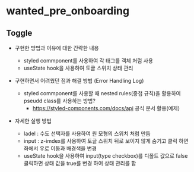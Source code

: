 # wanted_pre_onboarding
## Toggle
  - 구현한 방법과 이유에 대한 간략한 내용
    * styled commponent를 사용하여 각 태그를 객체 처럼 사용
    * useState hook을 사용하여 토글 스위치 상태 관리

  - 구현하면서 어려웠던 점과 해결 방법 (Error Handling Log)
    * styled commponent를 사용할 때 nested rules(중첩 규칙)을 활용하여 pseudd class를 사용하는 방법? 
      - https://styled-components.com/docs/api 공식 문서 활용(예제)

  - 자세한 실행 방법
    * ladel : 수도 선택자를 사용하여 원 모형의 스위치 처럼 만듬
    * input : z-imdex를 사용하여 토글 스위치 뒤로 보이지 않게 숨기고 클릭 하면 좌에서 우로 이동과 배경색을 변경
    * useState hook을 사용하여 input(type checkbox)를 디폴트 값으로 false 클릭하면 상태 값을 true를 변경 하여 상태 관리를 함
